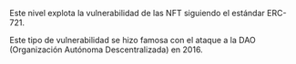 Este nivel explota la vulnerabilidad de las NFT siguiendo el estándar ERC-721.

Este tipo de vulnerabilidad se hizo famosa con el ataque a la DAO (Organización Autónoma Descentralizada) en 2016.
